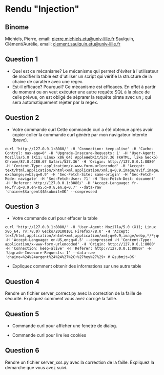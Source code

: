 # Rendu "Injection"

## Binome

Michiels, Pierre, email: pierre.michiels.etu@univ-lille.fr
Saulquin, Clément/Aurélie, email: clement.saulquin.etu@univ-lille.fr


## Question 1

* Quel est ce mécanisme? 
Le mécanisme qui permet d'éviter à l'utilisateur de modifier la table est d'utiliser un script qui vérifie la structure de la chaine de caratère avec une regex.
* Est-il efficace? Pourquoi? 
Ce mécanisme est efficaces. En effet à partir du moment ou on veut exécuter une autre requête SQL à la place de celle prévue, on est obligé de séprarer la requête pirate avec un **;** qui sera automatiquement rejeter par la regex.

## Question 2

* Votre commande curl
Cette commande curl a été obtenue après avoir copier coller la commande curl généré par mon navigateur internte (brave).

```
curl 'http://127.0.0.1:8080/' -H 'Connection: keep-alive' -H 'Cache-Control: max-age=0' -H 'Upgrade-Insecure-Requests: 1' -H 'User-Agent: Mozilla/5.0 (X11; Linux x86_64) AppleWebKit/537.36 (KHTML, like Gecko) Chrome/87.0.4280.67 Safari/537.36' -H 'Origin: http://127.0.0.1:8080' -H 'Content-Type: application/x-www-form-urlencoded' -H 'Accept: text/html,application/xhtml+xml,application/xml;q=0.9,image/avif,image/webp,image/apng,*/*;q=0.8,application/signed-exchange;v=b3;q=0.9' -H 'Sec-Fetch-Site: same-origin' -H 'Sec-Fetch-Mode: navigate' -H 'Sec-Fetch-User: ?1' -H 'Sec-Fetch-Dest: document' -H 'Referer: http://127.0.0.1:8080/' -H 'Accept-Language: fr-FR,fr;q=0.9,en-US;q=0.8,en;q=0.7' --data-raw 'chaine=$$argent$$&submit=OK' --compressed
```

## Question 3

* Votre commande curl pour effacer la table

```
curl 'http://127.0.0.1:8080/' -H 'User-Agent: Mozilla/5.0 (X11; Linux x86_64; rv:78.0) Gecko/20100101 Firefox/78.0' -H 'Accept: text/html,application/xhtml+xml,application/xml;q=0.9,image/webp,*/*;q=0.8' -H 'Accept-Language: en-US,en;q=0.5' --compressed -H 'Content-Type: application/x-www-form-urlencoded' -H 'Origin: http://127.0.0.1:8080' -H 'Connection: keep-alive' -H 'Referer: http://127.0.0.1:8080/' -H 'Upgrade-Insecure-Requests: 1' --data-raw 'chaine=%24%24argent%24%24%27%2C+%27hey%27%29+ # &submit=OK'
```

* Expliquez comment obtenir des informations sur une autre table

## Question 4

Rendre un fichier server_correct.py avec la correction de la faille de
sécurité. Expliquez comment vous avez corrigé la faille.

## Question 5

* Commande curl pour afficher une fenetre de dialog. 

* Commande curl pour lire les cookies

## Question 6

Rendre un fichier server_xss.py avec la correction de la
faille. Expliquez la demarche que vous avez suivi.


